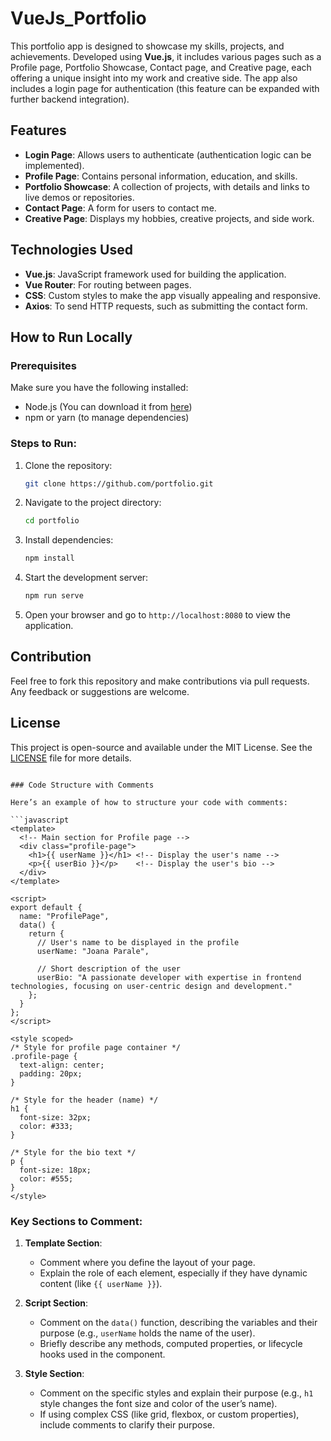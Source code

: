 # VueJs_Portfolio
This portfolio app is designed to showcase my skills, projects, and achievements. Developed using **Vue.js**, it includes various pages such as a Profile page, Portfolio Showcase, Contact page, and Creative page, each offering a unique insight into my work and creative side. The app also includes a login page for authentication (this feature can be expanded with further backend integration).

## Features
- **Login Page**: Allows users to authenticate (authentication logic can be implemented).
- **Profile Page**: Contains personal information, education, and skills.
- **Portfolio Showcase**: A collection of projects, with details and links to live demos or repositories.
- **Contact Page**: A form for users to contact me.
- **Creative Page**: Displays my hobbies, creative projects, and side work.

## Technologies Used
- **Vue.js**: JavaScript framework used for building the application.
- **Vue Router**: For routing between pages.
- **CSS**: Custom styles to make the app visually appealing and responsive.
- **Axios**: To send HTTP requests, such as submitting the contact form.

## How to Run Locally

### Prerequisites
Make sure you have the following installed:
- Node.js (You can download it from [here](https://nodejs.org/))
- npm or yarn (to manage dependencies)

### Steps to Run:
1. Clone the repository:
   ```bash
   git clone https://github.com/portfolio.git
   ```

2. Navigate to the project directory:
   ```bash
   cd portfolio
   ```

3. Install dependencies:
   ```bash
   npm install
   ```

4. Start the development server:
   ```bash
   npm run serve
   ```

5. Open your browser and go to `http://localhost:8080` to view the application.

## Contribution
Feel free to fork this repository and make contributions via pull requests. Any feedback or suggestions are welcome.

## License
This project is open-source and available under the MIT License. See the [LICENSE](LICENSE) file for more details.
```

### Code Structure with Comments

Here’s an example of how to structure your code with comments:

```javascript
<template>
  <!-- Main section for Profile page -->
  <div class="profile-page">
    <h1>{{ userName }}</h1> <!-- Display the user's name -->
    <p>{{ userBio }}</p>    <!-- Display the user's bio -->
  </div>
</template>

<script>
export default {
  name: "ProfilePage",
  data() {
    return {
      // User's name to be displayed in the profile
      userName: "Joana Parale",
      
      // Short description of the user
      userBio: "A passionate developer with expertise in frontend technologies, focusing on user-centric design and development."
    };
  }
};
</script>

<style scoped>
/* Style for profile page container */
.profile-page {
  text-align: center;
  padding: 20px;
}

/* Style for the header (name) */
h1 {
  font-size: 32px;
  color: #333;
}

/* Style for the bio text */
p {
  font-size: 18px;
  color: #555;
}
</style>
```

### Key Sections to Comment:

1. **Template Section**:
   - Comment where you define the layout of your page.
   - Explain the role of each element, especially if they have dynamic content (like `{{ userName }}`).

2. **Script Section**:
   - Comment on the `data()` function, describing the variables and their purpose (e.g., `userName` holds the name of the user).
   - Briefly describe any methods, computed properties, or lifecycle hooks used in the component.

3. **Style Section**:
   - Comment on the specific styles and explain their purpose (e.g., `h1` style changes the font size and color of the user’s name).
   - If using complex CSS (like grid, flexbox, or custom properties), include comments to clarify their purpose.
